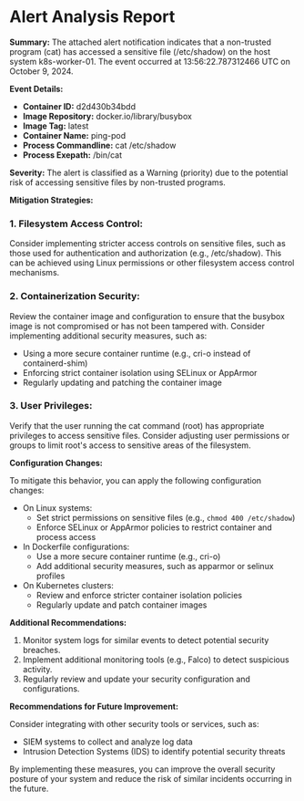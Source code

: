 **Alert Analysis Report**
==========================

**Summary:**
The attached alert notification indicates that a non-trusted program (cat) has accessed a sensitive file (/etc/shadow) on the host system k8s-worker-01. The event occurred at 13:56:22.787312466 UTC on October 9, 2024.

**Event Details:**

* **Container ID:** d2d430b34bdd
* **Image Repository:** docker.io/library/busybox
* **Image Tag:** latest
* **Container Name:** ping-pod
* **Process Commandline:** cat /etc/shadow
* **Process Exepath:** /bin/cat

**Severity:**
The alert is classified as a Warning (priority) due to the potential risk of accessing sensitive files by non-trusted programs.

**Mitigation Strategies:**

### 1. Filesystem Access Control:

Consider implementing stricter access controls on sensitive files, such as those used for authentication and authorization (e.g., /etc/shadow). This can be achieved using Linux permissions or other filesystem access control mechanisms.

### 2. Containerization Security:

Review the container image and configuration to ensure that the busybox image is not compromised or has not been tampered with. Consider implementing additional security measures, such as:

* Using a more secure container runtime (e.g., cri-o instead of containerd-shim)
* Enforcing strict container isolation using SELinux or AppArmor
* Regularly updating and patching the container image

### 3. User Privileges:

Verify that the user running the cat command (root) has appropriate privileges to access sensitive files. Consider adjusting user permissions or groups to limit root's access to sensitive areas of the filesystem.

**Configuration Changes:**

To mitigate this behavior, you can apply the following configuration changes:

* On Linux systems:
	+ Set strict permissions on sensitive files (e.g., `chmod 400 /etc/shadow`)
	+ Enforce SELinux or AppArmor policies to restrict container and process access
* In Dockerfile configurations:
	+ Use a more secure container runtime (e.g., cri-o)
	+ Add additional security measures, such as apparmor or selinux profiles
* On Kubernetes clusters:
	+ Review and enforce stricter container isolation policies
	+ Regularly update and patch container images

**Additional Recommendations:**

1. Monitor system logs for similar events to detect potential security breaches.
2. Implement additional monitoring tools (e.g., Falco) to detect suspicious activity.
3. Regularly review and update your security configuration and configurations.

**Recommendations for Future Improvement:**

Consider integrating with other security tools or services, such as:

* SIEM systems to collect and analyze log data
* Intrusion Detection Systems (IDS) to identify potential security threats

By implementing these measures, you can improve the overall security posture of your system and reduce the risk of similar incidents occurring in the future.